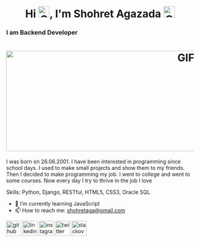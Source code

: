 <h1 align="center">Hi <img height=30 width=30 alt="GIF" src="https://raw.githubusercontent.com/MartinHeinz/MartinHeinz/master/wave.gif" />, I'm Shohret Agazada <img height=30 width=30 alt="GIF" src="https://github.githubassets.com/images/mona-loading-default.gif" /></h1>
<h3>I am Backend Developer</h3>
<h1 align="center"><img height=270 width=950 alt="GIF" src="https://raw.githubusercontent.com/saadeghi/saadeghi/master/dino.gif" /></h1>

<p>I was born on 26.06.2001. I have been interested in programming since school days. I used to make small projects and show them to my friends. Then I decided to make programming my job. I went to college and went to some courses. Now every day I try to thrive in the job I love</p>

Skills: Python, Django, RESTful, HTML5, CSS3, Oracle SQL

- 🌱 I’m currently learning JavaScript 
- 📫 How to reach me: shohretaga@gmail.com 


[<img src='https://cdn.jsdelivr.net/npm/simple-icons@3.0.1/icons/github.svg' alt='github' height='40'>](https://github.com/sohretaga)  [<img src='https://cdn.jsdelivr.net/npm/simple-icons@3.0.1/icons/linkedin.svg' alt='linkedin' height='40'>](https://www.linkedin.com/in/sohretaga/)  [<img src='https://cdn.jsdelivr.net/npm/simple-icons@3.0.1/icons/instagram.svg' alt='instagram' height='40'>](https://www.instagram.com/sohretaga/)  [<img src='https://cdn.jsdelivr.net/npm/simple-icons@3.0.1/icons/twitter.svg' alt='twitter' height='40'>](https://twitter.com/sohretaga)  [<img src='https://cdn.jsdelivr.net/npm/simple-icons@3.0.1/icons/stackoverflow.svg' alt='stackoverflow' height='40'>](https://stackoverflow.com/users/18408844/sohretaga)  

